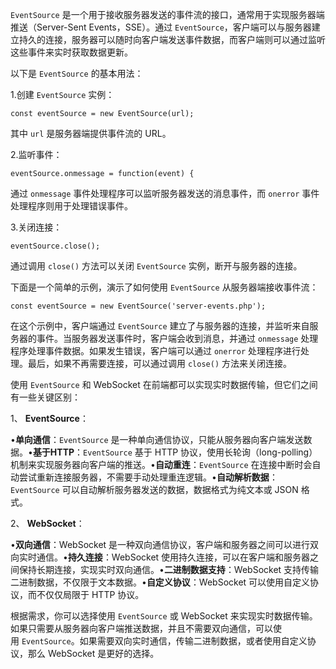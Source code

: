 `EventSource` 是一个用于接收服务器发送的事件流的接口，通常用于实现服务器端推送（Server-Sent Events，SSE）。通过 `EventSource`，客户端可以与服务器建立持久的连接，服务器可以随时向客户端发送事件数据，而客户端则可以通过监听这些事件来实时获取数据更新。

以下是 `EventSource` 的基本用法：

  
1.创建 `EventSource` 实例：

```
const eventSource = new EventSource(url);
```

其中 `url` 是服务器端提供事件流的 URL。

  
2.监听事件：

```
eventSource.onmessage = function(event) {
```

通过 `onmessage` 事件处理程序可以监听服务器发送的消息事件，而 `onerror` 事件处理程序则用于处理错误事件。

  
3.关闭连接：

```
eventSource.close();
```

通过调用 `close()` 方法可以关闭 `EventSource` 实例，断开与服务器的连接。

  

下面是一个简单的示例，演示了如何使用 `EventSource` 从服务器端接收事件流：

```
const eventSource = new EventSource('server-events.php');
```

  

在这个示例中，客户端通过 `EventSource` 建立了与服务器的连接，并监听来自服务器的事件。当服务器发送事件时，客户端会收到消息，并通过 `onmessage` 处理程序处理事件数据。如果发生错误，客户端可以通过 `onerror` 处理程序进行处理。最后，如果不再需要连接，可以通过调用 `close()` 方法来关闭连接。

  

使用 `EventSource` 和 WebSocket 在前端都可以实现实时数据传输，但它们之间有一些关键区别：

1、 **EventSource**：

•**单向通信**：`EventSource` 是一种单向通信协议，只能从服务器向客户端发送数据。•**基于HTTP**：`EventSource` 基于 HTTP 协议，使用长轮询（long-polling）机制来实现服务器向客户端的推送。•**自动重连**：`EventSource` 在连接中断时会自动尝试重新连接服务器，不需要手动处理重连逻辑。•**自动解析数据**：`EventSource` 可以自动解析服务器发送的数据，数据格式为纯文本或 JSON 格式。

  

2、 **WebSocket**：

•**双向通信**：WebSocket 是一种双向通信协议，客户端和服务器之间可以进行双向实时通信。•**持久连接**：WebSocket 使用持久连接，可以在客户端和服务器之间保持长期连接，实现实时双向通信。•**二进制数据支持**：WebSocket 支持传输二进制数据，不仅限于文本数据。•**自定义协议**：WebSocket 可以使用自定义协议，而不仅仅局限于 HTTP 协议。

  

根据需求，你可以选择使用 `EventSource` 或 WebSocket 来实现实时数据传输。如果只需要从服务器向客户端推送数据，并且不需要双向通信，可以使用 `EventSource`。如果需要双向实时通信，传输二进制数据，或者使用自定义协议，那么 WebSocket 是更好的选择。